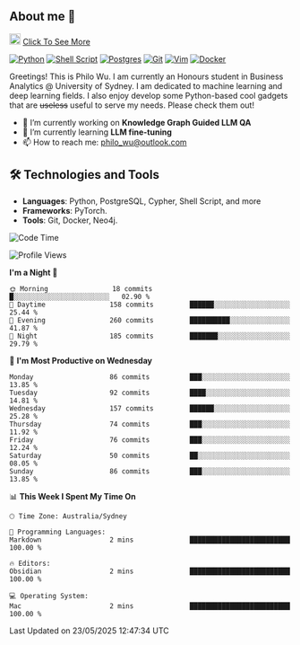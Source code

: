 ## About me 🤗

<a href="#"><img src="https://media.giphy.com/media/hvRJCLFzcasrR4ia7z/giphy.gif" width="20px" height="20px"></a> [Click To See More](https://codeboyphilo.github.io)

[![Python](https://img.shields.io/badge/python-3670A0?style=for-the-badge&logo=python&logoColor=ffdd54)](#)
[![Shell Script](https://img.shields.io/badge/shell_script-%23121011.svg?style=for-the-badge&logo=gnu-bash&logoColor=white)](#)
[![Postgres](https://img.shields.io/badge/postgres-%23316192.svg?style=for-the-badge&logo=postgresql&logoColor=white)](#)
[![Git](https://img.shields.io/badge/git-%23F05033.svg?style=for-the-badge&logo=git&logoColor=white)](#)
[![Vim](https://img.shields.io/badge/VIM-%2311AB00.svg?style=for-the-badge&logo=vim&logoColor=white)](#)
[![Docker](https://img.shields.io/badge/docker-%230db7ed.svg?style=for-the-badge&logo=docker&logoColor=white)](#)

Greetings! This is Philo Wu. I am currently an Honours student in Business Analytics \@ University of Sydney. I am dedicated to machine learning and deep learning fields. I also enjoy develop some Python-based cool gadgets that are ~~useless~~ useful to serve my needs. Please check them out!

- 🔭 I’m currently working on **Knowledge Graph Guided LLM QA**
- 🌱 I’m currently learning **LLM fine-tuning**
- 📫 How to reach me: philo_wu@outlook.com

## 🛠 Technologies and Tools
- **Languages**: Python, PostgreSQL, Cypher, Shell Script, and more
- **Frameworks**: PyTorch.
- **Tools**: Git, Docker, Neo4j.

<!--START_SECTION:waka-->
![Code Time](http://img.shields.io/badge/Code%20Time-751%20hrs%2010%20mins-blue)

![Profile Views](http://img.shields.io/badge/Profile%20Views-1-blue)

**I'm a Night 🦉** 

```text
🌞 Morning                18 commits          █░░░░░░░░░░░░░░░░░░░░░░░░   02.90 % 
🌆 Daytime                158 commits         ██████░░░░░░░░░░░░░░░░░░░   25.44 % 
🌃 Evening                260 commits         ██████████░░░░░░░░░░░░░░░   41.87 % 
🌙 Night                  185 commits         ███████░░░░░░░░░░░░░░░░░░   29.79 % 
```
📅 **I'm Most Productive on Wednesday** 

```text
Monday                   86 commits          ███░░░░░░░░░░░░░░░░░░░░░░   13.85 % 
Tuesday                  92 commits          ████░░░░░░░░░░░░░░░░░░░░░   14.81 % 
Wednesday                157 commits         ██████░░░░░░░░░░░░░░░░░░░   25.28 % 
Thursday                 74 commits          ███░░░░░░░░░░░░░░░░░░░░░░   11.92 % 
Friday                   76 commits          ███░░░░░░░░░░░░░░░░░░░░░░   12.24 % 
Saturday                 50 commits          ██░░░░░░░░░░░░░░░░░░░░░░░   08.05 % 
Sunday                   86 commits          ███░░░░░░░░░░░░░░░░░░░░░░   13.85 % 
```


📊 **This Week I Spent My Time On** 

```text
🕑︎ Time Zone: Australia/Sydney

💬 Programming Languages: 
Markdown                 2 mins              █████████████████████████   100.00 % 

🔥 Editors: 
Obsidian                 2 mins              █████████████████████████   100.00 % 

💻 Operating System: 
Mac                      2 mins              █████████████████████████   100.00 % 
```


 Last Updated on 23/05/2025 12:47:34 UTC
<!--END_SECTION:waka-->
